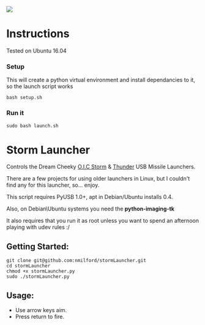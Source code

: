 ![](https://github.com/nmilford/stormLauncher/raw/master/stormLauncher.png)

# Instructions

Tested on Ubuntu 16.04

### Setup

This will create a python virtual environment and install dependancies to it, so the launch script works

`bash setup.sh`

### Run it

`sudo bash launch.sh`



# Storm Launcher

Controls the Dream Cheeky [O.I.C Storm](http://www.dreamcheeky.com/storm-oic-missile-launcher) & [Thunder](http://www.dreamcheeky.com/thunder-missile-launcher) USB Missile Launchers.  

There are a few projects for using older launchers in Linux, but I couldn't find any for this launcher, so... enjoy.

This script requires PyUSB 1.0+, apt in Debian/Ubuntu installs 0.4.

Also, on Debian\Ubuntu systems you need the __python-imaging-tk__
    
It also requires that you run it as root unless you want to spend an afternoon playing with udev rules :/

## Getting Started:

    git clone git@github.com:nmilford/stormLauncher.git
    cd stormLauncher
    chmod +x stormLauncher.py
    sudo ./stormLauncher.py

## Usage:

* Use arrow keys aim.
* Press return to fire.
